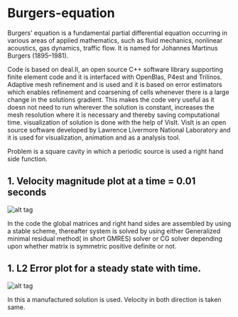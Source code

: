 # Burgers-equation

Burgers' equation is a fundamental partial differential equation occurring in various areas of applied 
mathematics, such as fluid mechanics, nonlinear acoustics, gas dynamics, traffic flow. It is named
for Johannes Martinus Burgers (1895–1981). 

Code is based on deal.II, an open source C++ software library supporting finite element 
code and it is interfaced with OpenBlas, P4est and Trilinos. Adaptive mesh refinement and is used 
and it is based on error estimators which enables refinement and coarsening of cells whenever 
there is a large change in the solutions gradient. This makes the code very useful as it 
doesn not need to run wherever the solution is constant, increases the mesh resolution where 
it is necessary and thereby saving computational time. visualization of solution is done 
with the help of VisIt. VisIt is an open source software developed by Lawrence Livermore 
National Laboratory and it is used for visualization, animation and as a analysis tool.

Problem is a square cavity in which a periodic source is used a right hand side function.

## 1. Velocity magnitude plot at a time = 0.01 seconds
![alt tag](https://rawgit.com/pankajkumar9797/Burgers-equation/master/doc/pics_and_videos/visit0105.png)

In the code the global matrices and right hand sides are assembled by using a stable scheme, 
thereafter system is solved by using either Generalized minimal residual method( in
short GMRES) solver or CG solver depending upon whether matrix is symmetric positive
definite or not.


## 1. L2 Error plot for a steady state with time. 
![alt tag](https://rawgit.com/pankajkumar9797/Burgers-equation/master/plot/L2_error_time.png)

In this a manufactured solution is used. Velocity in both direction is taken same.

